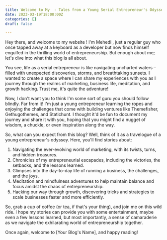 ```yaml
---
title: Welcome to My  - Tales from a Young Serial Entrepreneur's Odyssey
date: 2023-03-19T18:00:00Z
categories: []
draft: false

---
```

Hey there, and welcome to my website ! I'm Mehedi , just a regular guy who once tapped away at a keyboard as a developer but now finds himself engulfed in the thrilling world of entrepreneurship. But enough about me; let's dive into what this blog is all about.

You see, life as a serial entrepreneur is like navigating uncharted waters – filled with unexpected discoveries, storms, and breathtaking sunsets. I wanted to create a space where I can share my experiences with you as I journey through the realms of marketing, business life, meditation, and growth hacking. Trust me, it's quite the adventure!

Now, I don't want you to think I'm some sort of guru you should follow blindly. Far from it! I'm just a young entrepreneur learning the ropes and enjoying the challenges that come with building ventures like Themefisher, Gethugothemes, and Statichunt. I thought it'd be fun to document my journey and share it with you, hoping that you might find a nugget of wisdom, a chuckle, or even inspiration along the way.

So, what can you expect from this blog? Well, think of it as a travelogue of a young entrepreneur's odyssey. Here, you'll find stories about:

1. Navigating the ever-evolving world of marketing, with its twists, turns, and hidden treasures.
2. Chronicles of my entrepreneurial escapades, including the victories, the setbacks, and the lessons learned.
3. Glimpses into the day-to-day life of running a business, the challenges, and the joys.
4. Meditation and mindfulness adventures to help maintain balance and focus amidst the chaos of entrepreneurship.
5. Hacking our way through growth, discovering tricks and strategies to scale businesses faster and more efficiently.

So, grab a cup of coffee (or tea, if that's your thing), and join me on this wild ride. I hope my stories can provide you with some entertainment, maybe even a few lessons learned, but most importantly, a sense of camaraderie as we navigate the exhilarating world of entrepreneurship together.

Once again, welcome to \[Your Blog's Name\], and happy reading!